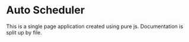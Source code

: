 # Auto Scheduler

This is a single page application created using pure js. Documentation is split up by file.